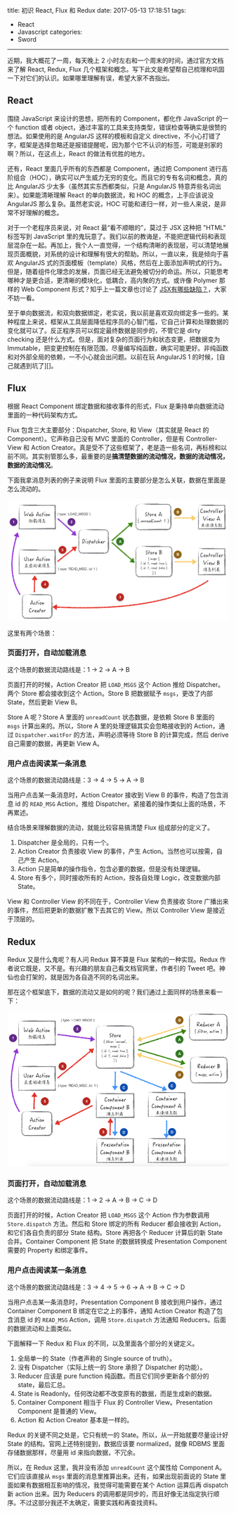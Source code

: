 title: 初识 React, Flux 和 Redux
date: 2017-05-13 17:18:51
tags:
  - React
  - Javascript
categories:
  - Sword
---

近期，我大概花了一周，每天晚上 2 小时左右和一个周末的时间，通过官方文档来了解 React, Redux, Flux 几个框架和概念。写下此文是希望帮自己梳理和巩固一下对它们的认识。如果哪里理解有误，希望大家不吝指出。  


## React

围绕 JavaScript 来设计的思想，把所有的 Component，都化作 JavaScript 的一个 function 或者 object，通过丰富的工具来支持类型，错误检查等确实是很赞的想法。如果使用的是 AngularJS 这样的模板和自定义 directive，不小心打错了字，框架是选择忽略还是报错提醒呢，因为那个它不认识的标签，可能是别家的啊？所以，在这点上，React 的做法有优胜的地方。  

还有，React 里面几乎所有的东西都是 Component，通过把 Component 进行高阶组合（HOC），确实可以产生威力无穷的变化。而且它的专有名词和概念，真的比 AngularJS 少太多（虽然其实东西都类似，只是 AngularJS 特意弄些名词出来）。如果能清晰理解 React 的单向数据流，和 HOC 的概念，上手应该说没 AngularJS 那么复杂。虽然老实说，HOC 可能和递归一样，对一些人来说，是非常不好理解的概念。  

[JSX有哪些缺陷？]: https://www.zhihu.com/question/48528161

对于一个老程序员来说，对 React 最“看不顺眼的”，莫过于 JSX 这种把 "HTML" 标签写到 JavaScript 里的鬼玩意了。我们以前的教诲是，不能把逻辑代码和表现层混杂在一起。再加上，我个人一直觉得，一个结构清晰的表现层，可以清楚地展现页面概貌，对系统的设计和理解有很大的帮助。所以，一直以来，我是倾向于喜欢 AngularJS 式的页面模板（template）风格，然后在上面添加声明式的行为。但是，随着组件化理念的发展，页面已经无法避免被切分的命运。所以，只能思考哪种才是更合适，更清晰的模块化，低耦合，高内聚的方式。或许像 Polymer 那样的 Web Component 形式？知乎上一篇文章也讨论了 [JSX有哪些缺陷？][]，大家不妨一看。  

[自己都遇到坑了]: http://www.thinkingincrowd.me/2013/02/02/expression-in-angularjs-must-be-idempotent-and-for-multiple-calls/

至于单向数据流，和双向数据绑定，老实说，我以前是喜欢双向绑定多一些的。某种程度上来说，框架从工具层面降低程序员的心智门槛，它自己计算和处理数据的变化就可以了。反正程序员可以假定最终数据是同步的，不管它是 dirty checking 还是什么方式。但是，面对复杂的页面行为和状态变更，把数据变为 Immutable，把变更控制在有限范围，尽量编写纯函数，确实可能更好。非纯函数和对外部全局的依赖，一不小心就会出问题。以前在玩 AngularJS 1 的时候，[自己就遇到坑了][]。  


## Flux

根据 React Component 绑定数据和接收事件的形式，Flux 是秉持单向数据流动里面的一种代码架构方式。  

Flux 包含三大主要部分：Dispatcher, Store, 和 View（其实就是 React 的 Component）。它声称自己没有 MVC 里面的 Controller，但是有 Controller-View 和 Action Creator。真是受不了这些框架了，老是造一些名词，再标榜和以前不同。其实别管那么多，最重要的是**搞清楚数据的流动情况，数据的流动情况，数据的流动情况**。  

下面我拿消息列表的例子来说明 Flux 里面的主要部分是怎么关联，数据在里面是怎么流动的。  

![Flux Data Flow](https://raw.githubusercontent.com/kenspirit/blog-cdn-data/master/flux_data_flow.png)

这里有两个场景：  

### 页面打开，自动加载消息  

这个场景的数据流动路线是：1 -> 2 -> A -> B  

页面打开的时候，Action Creator 把 `LOAD_MSGS` 这个 Action 推给 Dispatcher。两个 Store 都会接收到这个 Action。Store B 把数据赋予 `msgs`，更改了内部 State，然后更新 View B。  

Store A 呢？Store A 里面的 `unreadCount` 状态数据，是依赖 Store B 里面的 `msgs` 计算出来的。所以，Store A 里的处理逻辑其实会忽略接收到的 Action，通过 `Dispatcher.waitFor` 的方法，声明必须等待 Store B 的计算完成，然后 derive 自己需要的数据，再更新 View A。  

### 用户点击阅读某一条消息  

这个场景的数据流动路线是：3 -> 4 -> 5 -> A -> B  

当用户点击某一条消息时，Action Creator 接收到 View B 的事件，构造了包含消息 id 的 `READ_MSG` Action，推给 Dispatcher。紧接着的操作类似上面的场景，不再累述。  

结合场景来理解数据的流动，就能比较容易搞清楚 Flux 组成部分的定义了。  

1. Dispatcher 是全局的，只有一个。  
2. Action Creator 负责接收 View 的事件，产生 Action。当然也可以按需，自己产生 Action。  
3. Action 只是简单的操作指令，包含必要的数据，但是没有处理逻辑。  
4. Store 有多个，同时接收所有的 Action，按各自处理 Logic，改变数据内部 State。  

View 和 Controller View 的不同在于，Controller View 负责接收 Store 广播出来的事件，然后把更新的数据扩散下去其它的 View。所以 Controller View 是接近于顶层的。  


## Redux

Redux 又是什么鬼呢？有人问 Redux 算不算是 Flux 架构的一种实现。Redux 作者说它既是，又不是。有兴趣的朋友自己看文档官网里，作者引的 Tweet 吧。神仙也会打架的，就是因为各自造不同的名词出来。  

那在这个框架底下，数据的流动又是如何的呢？我们通过上面同样的场景来看一下：  

![Redux Data Flow](https://raw.githubusercontent.com/kenspirit/blog-cdn-data/master/redux_data_flow.png)

### 页面打开，自动加载消息  

这个场景的数据流动路线是：1 -> 2 -> A -> B -> C -> D  

页面打开的时候，Action Creator 把 `LOAD_MSGS` 这个 Action 作为参数调用 `Store.dispatch` 方法。然后和 Store 绑定的所有 Reducer 都会接收到 Action，和它们各自负责的部分 State 结构。Store 再把各个 Reducer 计算后的新 State 合并。Container Component 把 State 的数据转换成 Presentation Component 需要的 Property 和绑定事件。   

### 用户点击阅读某一条消息  

这个场景的数据流动路线是：3 -> 4 -> 5 -> 6 -> A -> B -> C -> D  

当用户点击某一条消息时，Presentation Component B 接收到用户操作，通过 Container Component B 绑定在它之上的事件，通知 Action Creator 构造了包含消息 id 的 `READ_MSG` Action，调用 `Store.dispatch` 方法通知 Reducers。后面的数据流动和上面类似。  

下面解释一下 Redux 和 Flux 的不同，以及里面各个部分的关键定义。  

1. 全局单一的 State（作者声称的 Single source of truth）。  
2. 没有 Dispatcher（实际上统一的 Store 承担了 Dispatcher 的功能）。  
3. Reducer 应该是 pure function 纯函数。而且它们同步更新各个部分的 state，最后汇总。  
4. State is Readonly。任何改动都不改变原有的数据，而是生成新的数据。  
5. Container Component 相当于 Flux 的 Controller View。Presentation Component 是普通的 View。  
6. Action 和 Action Creator 基本是一样的。  

Redux 的关键不同之处是，它只有统一的 State。所以，从一开始就要尽量设计好 State 的结构。官网上还特别提到，数据应该要 normalized，就像 RDBMS 里面存储数据那样，尽量用 id 来指向数据，不冗余。  

所以，在 Redux 这里，我并没有添加 `unreadCount` 这个属性给 Component A。它们应该直接从 `msgs` 里面的消息里推算出来。还有，如果出现前面说的 State 里面如果有数据相互影响的情况，我觉得可能需要在某个 Action 运算后再 dispatch 新 action 出来。因为 Reducers 的调用都是同步的，而且好像无法指定执行顺序。不过这部分我还不太确定，需要实践和再查找资料。  

